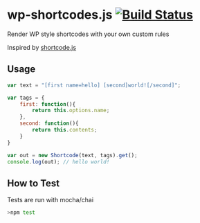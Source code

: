 # wp-shortcodes.js [![Build Status](https://travis-ci.org/ayc/wp-shortcodes.js.svg?branch=master)](https://travis-ci.org/ayc/wp-shortcodes.js)
Render WP style shortcodes with your own custom rules

Inspired by [shortcode.js](https://github.com/nicinabox/shortcode.js)

## Usage

```javascript
var text = "[first name=hello] [second]world![/second]";

var tags = {
	first: function(){
		return this.options.name;
	},
	second: function(){
		return this.contents;
	}
}

var out = new Shortcode(text, tags).get();
console.log(out); // hello world!
```

## How to Test

Tests are run with mocha/chai

```bash
>npm test
```